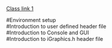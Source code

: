 [Class link 1](https://drive.google.com/file/d/1nOcuU1XbDoxGtod4kw3q97XgNs8q0czb/view?usp=drive_link)

#Environment setup <br>
#Introduction to user defined header file <br>
#Introduction to Console and GUI <br>
#Introduction to iGraphics.h header file
